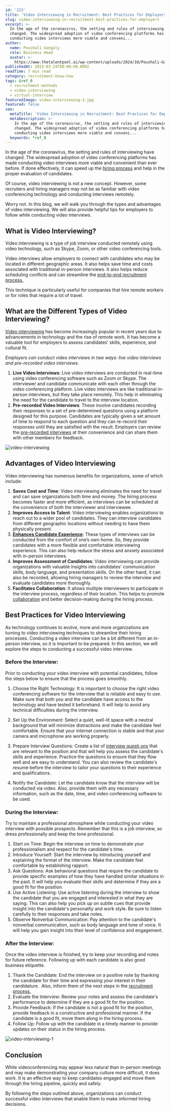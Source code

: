 ```yaml
---
id: '222'
title: 'Video Interviewing in Recruitment: Best Practices for Employers'
slug: video-interviewing-in-recruitment-best-practices-for-employers
excerpt: >-
  In the age of the coronavirus, the setting and rules of interviewing have
  changed. The widespread adoption of video conferencing platforms has made
  conducting video interviews more viable and conveni...
author:
  name: Poushali Ganguly
  role: Business Head
  avatar: >-
    https://www.thetalentpool.ai/wp-content/uploads/2024/10/Poushali-Gangulyimage.webp
publishedAt: 2023-03-24T00:00:00.000Z
readTime: 7 min read
category: recruitment-know-how
tags: &ref_0
  - recruitment-methods
  - video-interviewing
  - virtual-interview
featuredImage: video-interviewing-2.jpg
featured: false
seo:
  metaTitle: 'Video Interviewing in Recruitment: Best Practices for Employers'
  metaDescription: >-
    In the age of the coronavirus, the setting and rules of interviewing have
    changed. The widespread adoption of video conferencing platforms has made
    conducting video interviews more viable and conveni...
  keywords: *ref_0
---
```


In the age of the coronavirus, the setting and rules of interviewing have changed. The widespread adoption of video conferencing platforms has made conducting video interviews more viable and convenient than ever before. If done effectively, it can speed up the [hiring process](https://www.thetalentpool.ai/blogs/how-accelerate-hiring-process-using-applicant-tracking-system/) and help in the proper evaluation of candidates.

<!--more-->

Of course, video interviewing is not a new concept. However, some recruiters and hiring managers may not be as familiar with video conferencing technology and conducting interviews remotely.

Worry not. In this blog, we will walk you through the types and advantages of video interviewing. We will also provide helpful tips for employers to follow while conducting video interviews.

## **What is Video Interviewing?**

Video interviewing is a type of job interview conducted remotely using video technology, such as Skype, Zoom, or other video conferencing tools.  

Video interviews allow employers to connect with candidates who may be located in different geographic areas. It also helps save time and costs associated with traditional in-person interviews. It also helps reduce scheduling conflicts and can streamline the [end-to-end recruitment process.](https://www.thetalentpool.ai/end-to-end-recruitment-process-lifecycle/)

This technique is particularly useful for companies that hire remote workers or for roles that require a lot of travel.

## **What are the Different Types of Video Interviewing?**

[Video interviewing](https://www.thetalentpool.ai/blogs/3-things-to-know-when-interviewing-virtually/) has become increasingly popular in recent years due to advancements in technology and the rise of remote work. It has become a valuable tool for employers to assess candidates’ skills, experience, and cultural fit.

_Employers can conduct video interviews in two ways: live video interviews and pre-recorded video interviews._

1. **Live Video Interviews**: Live video interviews are conducted in real-time using video conferencing software such as Zoom or Skype. The interviewer and candidate communicate with each other through the video conferencing platform. Live video interviews are like traditional in-person interviews, but they take place remotely. This help in eliminating the need for the candidate to travel to the interview location.
2. **Pre-recorded Video Interviews**: These involve candidates recording their responses to a set of pre-determined questions using a platform designed for this purpose. Candidates are typically given a set amount of time to respond to each question and they can re-record their responses until they are satisfied with the result. Employers can review the [pre-recorded interviews](https://www.thetalentpool.ai/blogs/pros-and-cons-one-way-video-interview-process/) at their convenience and can share them with other members for feedback.

![video-interviewing](images/video-interviewing-2-410x1024.jpg)

## **Advantages of Video Interviewing**

Video interviewing has numerous benefits for organizations, some of which include:

1. **Saves Cost and Time**: Video interviewing eliminates the need for travel and can save organizations both time and money. The hiring process becomes faster and more efficient, as interviews can be scheduled at the convenience of both the interviewer and interviewee.
2. **Improves Access to Talent**: Video interviewing enables organizations to reach out to a wider pool of candidates. They can interview candidates from different geographic locations without needing to have them physically present.
3. **[Enhances Candidate Experience](https://www.thetalentpool.ai/blogs/5-steps-improve-candidate-experience/)**: These types of interviews can be conducted from the comfort of one’s own home. So, they provide candidates with a more flexible and comfortable interviewing experience. This can also help reduce the stress and anxiety associated with in-person interviews.
4. **Improves Assessment of Candidates**: Video interviewing can provide organizations with valuable insights into candidates' communication skills, body language, and presentation skills. On the other hand, it can also be recorded, allowing hiring managers to review the interview and evaluate candidates more thoroughly.
5. **Facilitates Collaboration**: It allows multiple interviewers to participate in the interview process, regardless of their location. This helps to promote [collaboration](https://www.thetalentpool.ai/blogs/remote-working-collaboration-tools/) and better decision-making during the hiring process.

## **Best Practices for Video Interviewing**

As technology continues to evolve, more and more organizations are turning to video interviewing techniques to streamline their hiring processes. Conducting a video interview can be a bit different from an in-person interview, so it is important to be prepared. In this section, we will explore the steps to conducting a successful video interview.

### **Before the Interview:**

Prior to conducting your video interview with potential candidates, follow the steps below to ensure that the process goes smoothly.

1. Choose the Right Technology: It is important to choose the right video conferencing software for the interview that is reliable and easy to use. Make sure that both you and the candidate have access to the technology and have tested it beforehand. It will help to avoid any technical difficulties during the interview.

2. Set Up the Environment: Select a quiet, well-lit space with a neutral background that will minimize distractions and make the candidate feel comfortable. Ensure that your internet connection is stable and that your camera and microphone are working properly.
3. Prepare Interview Questions: Create a list of [interview questi ons](https://www.thetalentpool.ai/blogs/top-10-pre-screening-interview-questions/) that are relevant to the position and that will help you assess the candidate's skills and experience. Practice the questions to ensure that they flow well and are easy to understand. You can also review the candidate's resume before the interview to tailor your questions to their experience and qualifications.
4. Notify the Candidate: Let the candidate know that the interview will be conducted via video. Also, provide them with any necessary information, such as the date, time, and video conferencing software to be used.

### **During the Interview**:

Try to maintain a professional atmosphere while conducting your video interview with possible prospects. Remember that this is a job interview, so dress professionally and keep the tone professional.

1. Start on Time: Begin the interview on time to demonstrate your professionalism and respect for the candidate's time.
2. Introduce Yourself: Start the interview by introducing yourself and explaining the format of the interview. Make the candidate feel comfortable by establishing rapport.
3. Ask Questions: Ask behavioral questions that require the candidate to provide specific examples of how they have handled similar situations in the past. It will help you evaluate their skills and determine if they are a good fit for the position.
4. Use Active Listening: Use active listening during the interview to show the candidate that you are engaged and interested in what they are saying. This can also help you pick up on subtle cues that provide insight into the candidate's personality and work style. Be sure to listen carefully to their responses and take notes.
5. Observe Nonverbal Communication: Pay attention to the candidate's nonverbal communication, such as body language and tone of voice. It will help you gain insight into their level of confidence and engagement.

### **After the Interview:**

Once the video interview is finished, try to keep your recording and notes for future reference. Following up with each candidate is also good business etiquette.

1. Thank the Candidate: End the interview on a positive note by thanking the candidate for their time and expressing your interest in their candidature.  Also, inform them of the next steps in the [recruitment process.](https://www.thetalentpool.ai/)
2. Evaluate the Interview: Review your notes and assess the candidate's performance to determine if they are a good fit for the position.
3. Provide Feedback: If the candidate is not a good fit for the position, provide feedback in a constructive and professional manner. If the candidate is a good fit, move them along in the hiring process.
4. Follow Up: Follow up with the candidate in a timely manner to provide updates on their status in the hiring process.

![video-interviewing-1](images/video-interviewing-1-1.jpg)

## **Conclusion**

While videoconferencing may appear less natural than in-person meetings and may make demonstrating your company culture more difficult, it does work. It is an effective way to keep candidates engaged and move them through the hiring pipeline, quickly and safely. 

By following the steps outlined above, organizations can conduct successful video interviews that enable them to make informed hiring decisions.
